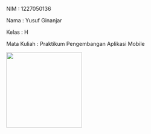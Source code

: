 <p>NIM : 1227050136</p>
<p>Nama : Yusuf Ginanjar</p>
<p>Kelas : H</p>
<p>Mata Kuliah : Praktikum Pengembangan Aplikasi Mobile</p>

<p>
  <img src="https://github.com/user-attachments/assets/fee363de-7efb-48d7-8644-55e2960624b4" width= "200"/>
</p>
